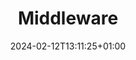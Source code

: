 ---
weight: 500
title: "Middleware"
description: ""
icon: "folder"
date: "2024-02-12T13:11:25+01:00"
lastmod: "2024-02-12T13:11:25+01:00"
draft: false
toc: true
---